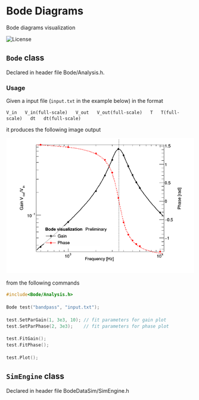# Bode Diagrams
Bode diagrams visualization

![License](https://img.shields.io/github/license/mattiasotgia/Bode)

## `Bode` class

Declared in header file Bode/Analysis.h.

### Usage

Given a input file (`input.txt` in the example below) in the format 

```
V_in   V_in(full-scale)   V_out   V_out(full-scale)   T   T(full-scale)   dt   dt(full-scale)
```

it produces the following image output

![bode_visualisation](etc/bode_visualisation.png)

from the following commands

```cpp
#include<Bode/Analysis.h>

Bode test("bandpass", "input.txt");

test.SetParGain(1, 3e3, 10); // fit parameters for gain plot
test.SetParPhase(2, 3e3);    // fit parameters for phase plot

test.FitGain();
test.FitPhase();

test.Plot();
```

## `SimEngine` class

Declared in header file BodeDataSim/SimEngine.h
